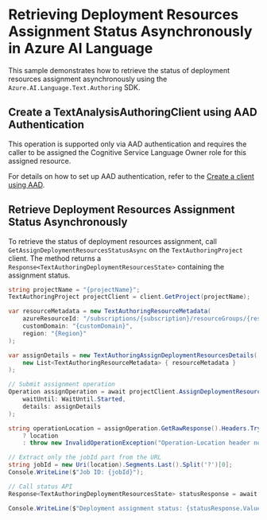 # Retrieving Deployment Resources Assignment Status Asynchronously in Azure AI Language

This sample demonstrates how to retrieve the status of deployment resources assignment asynchronously using the `Azure.AI.Language.Text.Authoring` SDK.

## Create a TextAnalysisAuthoringClient using AAD Authentication

This operation is supported only via AAD authentication and requires the caller to be assigned the Cognitive Service Language Owner role for this assigned resource.

For details on how to set up AAD authentication, refer to the [Create a client using AAD](https://github.com/Azure/azure-sdk-for-net/blob/main/sdk/cognitivelanguage/Azure.AI.Language.Text.Authoring/README.md#create-a-client-using-azure-active-directory-authentication).

## Retrieve Deployment Resources Assignment Status Asynchronously

To retrieve the status of deployment resources assignment, call `GetAssignDeploymentResourcesStatusAsync` on the `TextAuthoringProject` client. The method returns a `Response<TextAuthoringDeploymentResourcesState>` containing the assignment status.

```C# Snippet:Sample17_TextAuthoring_GetAssignDeploymentResourcesStatusAsync
string projectName = "{projectName}";
TextAuthoringProject projectClient = client.GetProject(projectName);

var resourceMetadata = new TextAuthoringResourceMetadata(
    azureResourceId: "/subscriptions/{subscription}/resourceGroups/{resourcegroup}/providers/Microsoft.CognitiveServices/accounts/{sampleAccount}",
    customDomain: "{customDomain}",
    region: "{Region}"
);

var assignDetails = new TextAuthoringAssignDeploymentResourcesDetails(
    new List<TextAuthoringResourceMetadata> { resourceMetadata }
);

// Submit assignment operation
Operation assignOperation = await projectClient.AssignDeploymentResourcesAsync(
    waitUntil: WaitUntil.Started,
    details: assignDetails
);

string operationLocation = assignOperation.GetRawResponse().Headers.TryGetValue("Operation-Location", out var location)
    ? location
    : throw new InvalidOperationException("Operation-Location header not found.");

// Extract only the jobId part from the URL
string jobId = new Uri(location).Segments.Last().Split('?')[0];
Console.WriteLine($"Job ID: {jobId}");

// Call status API
Response<TextAuthoringDeploymentResourcesState> statusResponse = await projectClient.GetAssignDeploymentResourcesStatusAsync(jobId);

Console.WriteLine($"Deployment assignment status: {statusResponse.Value.Status}");
```
